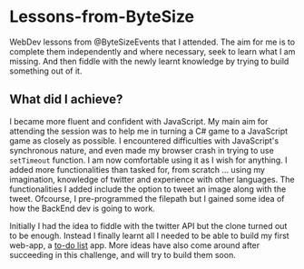 # Lessons-from-ByteSize
WebDev lessons from @ByteSizeEvents that I attended. 
The aim for me is to complete them independently and where necessary, seek to learn what I am missing.
And then fiddle with the newly learnt knowledge by trying to build something out of it.

## What did I achieve?
I became more fluent and confident with JavaScript. My main aim for attending the session was to help me in turning a C# game to a JavaScript game as closely as possible. I encountered difficulties with JavaScript's synchronous nature, and even made my browser crash in trying to use `setTimeout` function. I am now comfortable using it as I wish for anything.
I added more functionalities than tasked for, from scratch ... using my imagination, knowledge of twitter and experience with other languages.
The functionalities I added include the option to tweet an image along with the tweet. Ofcourse, I pre-programmed the filepath but I gained some idea of how the BackEnd dev is going to work.

Initially I had the idea to fiddle with the twitter API but the clone turned out to be enough.
Instead I finally learnt all I needed to be able to build my first web-app, a [to-do list](https://tudo.netlify.app) app. 
More ideas have also come around after succeeding in this challenge, and will try to build them soon.
